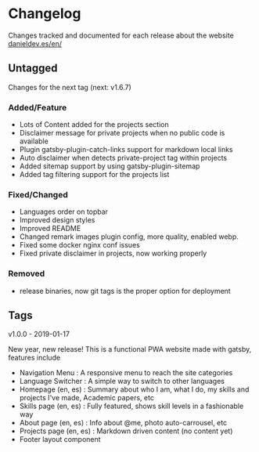 # Changelog

Changes tracked and documented for each release about the website [danieldev.es/en/](https://danieldev.es/en/)

## Untagged

Changes for the next tag (next: v1.6.7)

### Added/Feature

- Lots of Content added for the projects section
- Disclaimer message for private projects when no public code is available
- Plugin gatsby-plugin-catch-links support for markdown local links
- Auto disclaimer when detects private-project tag within projects
- Added sitemap support by using gatsby-plugin-sitemap
- Added tag filtering support for the projects list

### Fixed/Changed

- Languages order on topbar
- Improved design styles
- Improved README
- Changed remark images plugin config, more quality, enabled webp.
- Fixed some docker nginx conf issues
- Fixed private disclaimer in projects, now working properly

### Removed

- release binaries, now git tags is the proper option for deployment

## Tags

v1.0.0 - 2019-01-17

New year, new release! This is a functional PWA website made with gatsby, features include

- Navigation Menu : A responsive menu to reach the site categories
- Language Switcher : A simple way to switch to other languages
- Homepage (en, es) : Summary about who I am, what I do, my skills and projects I've made, Academic papers, etc
- Skills page (en, es) : Fully featured, shows skill levels in a fashionable way
- About page (en, es) : Info about @me, photo auto-carrousel, etc
- Projects page (en, es) : Markdown driven content (no content yet)
- Footer layout component
